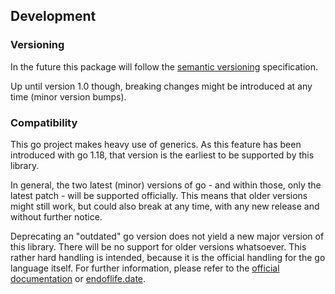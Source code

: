
## Development

### Versioning

In the future this package will follow the [semantic versioning](https://semver.org) specification.

Up until version 1.0 though, breaking changes might be introduced at any time (minor version bumps).

### Compatibility

This go project makes heavy use of generics. As this feature has been introduced with go 1.18, that version is the
earliest to be supported by this library.

In general, the two latest (minor) versions of go - and within those, only the latest patch - will be supported
officially. This means that older versions might still work, but could also break at any time, with any new
release and without further notice.

Deprecating an "outdated" go version does not yield a new major version of this library. There will be no support for
older versions whatsoever. This rather hard handling is intended, because it is the official handling for the go
language itself. For further information, please refer to the
[official documentation](https://go.dev/doc/devel/release#policy) or [endoflife.date](https://endoflife.date/go).
